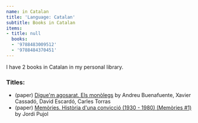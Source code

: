 ```yaml
---
name: in Catalan
title: 'Language: Catalan'
subtitle: Books in Catalan
items:
- title: null
  books:
  - '9788483009512'
  - '9788484370451'
---
```

I have 2 books in Catalan in my personal library.

### Titles:
- (paper) [Digue'm agosarat. Els monòlegs](/books/info/9788483009512) by Andreu Buenafuente, Xavier Cassadó, David Escardó, Carles Torras
- (paper) [Memòries. Història d'una convicció (1930 - 1980) (Memòries #1)](/books/info/9788484370451) by Jordi Pujol

